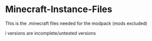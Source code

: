# Minecraft-Instance-Files
This is the .minecraft files needed for the modpack (mods excluded)

i versions are incomplete/untested versions
